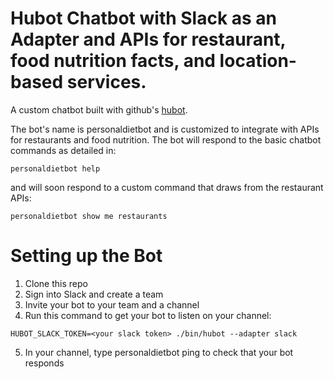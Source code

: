 # Hubot Chatbot with Slack as an Adapter and APIs for restaurant, food nutrition facts, and location-based services.

A custom chatbot built with github's [hubot](https://hubot.github.com/). 

The bot's name is personaldietbot and is customized to integrate with APIs for restaurants and food nutrition. The bot will respond to the basic chatbot commands as detailed in:

```
personaldietbot help
```

and will soon respond to a custom command that draws from the restaurant APIs:

```
personaldietbot show me restaurants
```

# Setting up the Bot

1. Clone this repo
2. Sign into Slack and create a team
3. Invite your bot to your team and a channel
4. Run this command to get your bot to listen on your channel:
```
HUBOT_SLACK_TOKEN=<your slack token> ./bin/hubot --adapter slack
```
5. In your channel, type personaldietbot ping to check that your bot responds